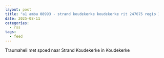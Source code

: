 ```yaml
---
layout: post
title: "a1 ambu 08993 - strand koudekerke koudekerke rit 247075 regio 19"
date: 2025-08-11
categories: 
  - rss
tags: 
  - feed
---
```


Traumaheli met spoed naar Strand Koudekerke in Koudekerke
